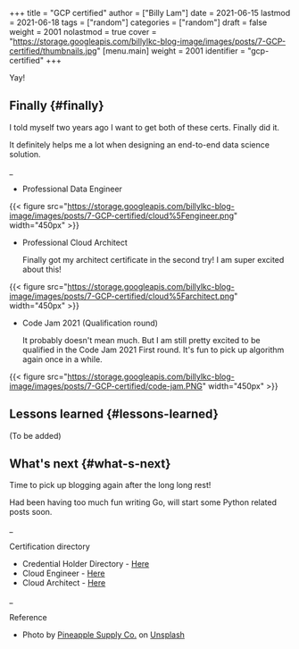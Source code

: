 +++
title = "GCP certified"
author = ["Billy Lam"]
date = 2021-06-15
lastmod = 2021-06-18
tags = ["random"]
categories = ["random"]
draft = false
weight = 2001
nolastmod = true
cover = "https://storage.googleapis.com/billylkc-blog-image/images/posts/7-GCP-certified/thumbnails.jpg"
[menu.main]
  weight = 2001
  identifier = "gcp-certified"
+++

Yay!

<!--more-->


## Finally {#finally}

I told myself two years ago I want to get both of these certs. Finally did it.

It definitely helps me a lot when designing an end-to-end data science solution.

\_

-   Professional Data Engineer

{{< figure src="https://storage.googleapis.com/billylkc-blog-image/images/posts/7-GCP-certified/cloud%5Fengineer.png" width="450px" >}}

-   Professional Cloud Architect

    Finally got my architect certificate in the second try! I am super excited about this!

{{< figure src="https://storage.googleapis.com/billylkc-blog-image/images/posts/7-GCP-certified/cloud%5Farchitect.png" width="450px" >}}

-   Code Jam 2021 (Qualification round)

    It probably doesn't mean much. But I am still pretty excited to be qualified in the Code Jam 2021 First round. It's fun to pick up algorithm again once in a while.

{{< figure src="https://storage.googleapis.com/billylkc-blog-image/images/posts/7-GCP-certified/code-jam.PNG" width="450px" >}}


## Lessons learned {#lessons-learned}

(To be added)


## What's next {#what-s-next}

Time to pick up blogging again after the long long rest!

Had been having too much fun writing Go, will start some Python related posts soon.

\_

Certification directory

-   Credential Holder Directory - [Here](https://googlecloudcertified.credential.net/?location=Hong%20Kong&lat=22.3192011&lng=114.1696121)
-   Cloud Engineer - [Here](https://www.credential.net/e62d60a9-2793-49d5-aa13-c2da6e78bb44)
-   Cloud Architect - [Here](https://www.credential.net/ea788af1-e852-4f37-a41c-6d0a47f4580a?key=d7470292af46544357d920a42766417d3933f104fde97b4ebaec667d26fbaed3)

\_

Reference

-   Photo by [Pineapple Supply Co.](<https://unsplash.com/@pineapple?utm%5Fsource=unsplash&utm%5Fmedium=referral&utm%5Fcontent=creditCopyText>) on [Unsplash](<https://unsplash.com/s/photos/celebration?utm%5Fsource=unsplash&utm%5Fmedium=referral&utm%5Fcontent=creditCopyText>)
